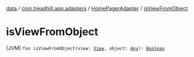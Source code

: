 [data](../../index.md) / [com.treadhill.app.adapters](../index.md) / [HomePagerAdapter](index.md) / [isViewFromObject](./is-view-from-object.md)

# isViewFromObject

(JVM) `fun isViewFromObject(view: `[`View`](https://developer.android.com/reference/android/view/View.html)`, object: `[`Any`](https://kotlinlang.org/api/latest/jvm/stdlib/kotlin/-any/index.html)`): `[`Boolean`](https://kotlinlang.org/api/latest/jvm/stdlib/kotlin/-boolean/index.html)
